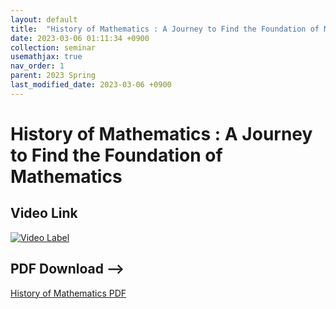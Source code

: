 ```yaml
---
layout: default
title:  "History of Mathematics : A Journey to Find the Foundation of Mathematics"
date: 2023-03-06 01:11:34 +0900
collection: seminar
usemathjax: true
nav_order: 1
parent: 2023 Spring
last_modified_date: 2023-03-06 +0900
---
```

# History of Mathematics : A Journey to Find the Foundation of Mathematics
<!-- ## <center> Abstract </center>
Francis Guthrie claimed in 1852 the four color problem. We
proof two essential lemmas and then solve six color problem. We expand
the proof of six color problem into five, four color problem. Kempe
published this proof in 1879. However the flaw was discovered in 1890
by Heawood. Although flawed, Kempe’s idea was used as one of a basic
tool. -->
## Video Link

[![Video Label](https://img.youtube.com/vi/p-5AWZCBZJo/hqdefault.jpg)](https://youtu.be/p-5AWZCBZJo)

## PDF Download -->

<a target='_blank' href='download/History_of_Mathematics.pdf'>History of Mathematics PDF</a>